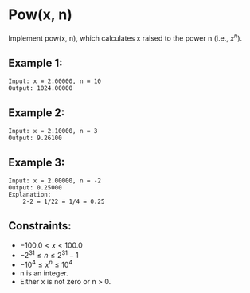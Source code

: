 # Pow(x, n)

Implement pow(x, n), which calculates x raised to the power n (i.e., $x^n$).

 

## Example 1:

    Input: x = 2.00000, n = 10
    Output: 1024.00000

## Example 2:

    Input: x = 2.10000, n = 3
    Output: 9.26100

## Example 3:

    Input: x = 2.00000, n = -2
    Output: 0.25000
    Explanation: 
        2-2 = 1/22 = 1/4 = 0.25

 

## Constraints:

* $-100.0 < x < 100.0$
* $-2^{31} \le n \le 2^{31}-1$
* $-10^4 \le x^n \le 10^4$
* n is an integer.
* Either x is not zero or n > 0.

